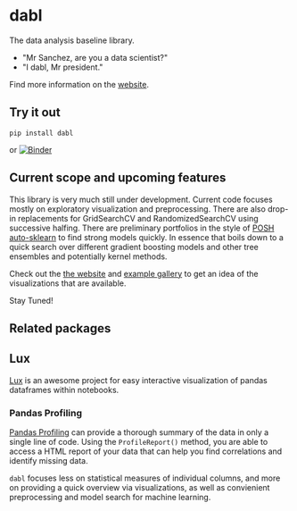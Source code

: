 # dabl
The data analysis baseline library.

- "Mr Sanchez, are you a data scientist?"
- "I dabl, Mr president."

Find more information on the [website](https://dabl.github.io/).

## Try it out

```
pip install dabl
```

or [![Binder](https://mybinder.org/badge_logo.svg)](https://mybinder.org/v2/gh/dabl/dabl/main)

## Current scope and upcoming features
This library is very much still under development. Current code focuses mostly on exploratory visualization and preprocessing.
There are also drop-in replacements for GridSearchCV and RandomizedSearchCV using successive halfing.
There are preliminary portfolios in the style of
[POSH
auto-sklearn](https://ml.informatik.uni-freiburg.de/papers/18-AUTOML-AutoChallenge.pdf)
to find strong models quickly.  In essence that boils down to a quick search
over different gradient boosting models and other tree ensembles and
potentially kernel methods.

Check out the [the website](https://dabl.github.io/dev/) and [example gallery](https://dabl.github.io/0.1.9/auto_examples/index.html) to get an idea of the visualizations that are available.

Stay Tuned!

## Related packages

## Lux
[Lux](https://github.com/lux-org/lux) is an awesome project for easy interactive visualization of pandas dataframes within notebooks.

### Pandas Profiling
[Pandas Profiling](https://github.com/pandas-profiling/pandas-profiling) can
provide a thorough summary of the data in only a single line of code. Using the
```ProfileReport()``` method, you are able to access a HTML report of your data
that can help you find correlations and identify missing data.

`dabl` focuses less on statistical measures of individual columns, and more on
providing a quick overview via visualizations, as well as convienient
preprocessing and model search for machine learning.
